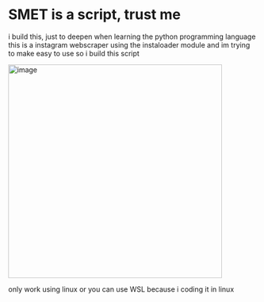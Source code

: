 # SMET is a script, trust me
i build this, just to deepen when learning the python programming language
this is a instagram webscraper using the instaloader module and im trying to make easy to use so i build this script

<img width="431" alt="image" src="https://user-images.githubusercontent.com/108726715/228226690-009c0210-f601-44fb-84b1-a9e795023c27.png">


only work using linux or you can use WSL
because i coding it in linux
